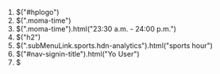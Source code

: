 1. $("#hplogo")
2. $(".moma-time")
3. $(".moma-time").html("23:30 a.m. - 24:00 p.m.")
4. $("h2")
5. $(".subMenuLink.sports.hdn-analytics").html("sports hour")
6. $("#nav-signin-title").html("Yo User")
7. $

